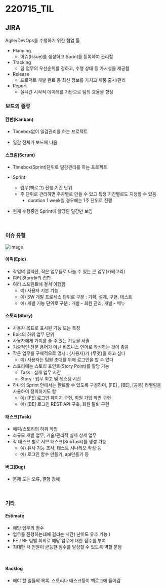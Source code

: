 # 220715_TIL

## JIRA

Agile/DevOps를 수행하기 위한 협업 툴

- Planning
  - 이슈(Issue)를 생성하고 Sprint를 등록하여 관리함
- Tracking
  - 팀 업무의 우선순위를 정하고, 수행 상태 등 가시성을 제공함
- Release
  - 프로덕트 개발 완료 등 최신 정보를 가지고 제품 출시/관리
- Report
  - 실시간 시각적 데이터를 기반으로 팀의 효율을 향상

### 보드의 종류

#### 칸반(Kanban)

- Timebox없이 일감관리를 하는 프로젝트

- 일감 전체가 보드에 나옴

#### 스크럼(Scrum)

- Timebox(Sprint)단위로 일감관리를 하는 프로젝트

- Sprint

  - 업무(백로그) 진행 기간 단위
  - 주 단위로 관리하면 주차별로 만들 수 있고 특정 기간별로도 지정할 수 있음
    - duration 1 week일 경우에는 1주 단위로 진행

- 현재 수행중인 Sprint에 할당된 일감만 보임

  

<br>

### 이슈 유형

![image](https://user-images.githubusercontent.com/93081720/179242955-78fd9793-3ce2-4782-ba54-f51d7ad25ce2.png)

#### 에픽(Epic)

- 작업의 컬렉션, 작은 업무들로 나눌 수 있는 큰 업무(카테고리)
- 여러 Story들의 집합
- 여러 스프린트에 걸쳐 이행됨
  - 예) 사용자 기본 기능
  - 예) SW 개발 프로세스 단위로 구분 : 기획, 설계, 구현, 테스트
  - 예) 개발 기능 단위로 구분 : 개발 - 회원 관리, 개발 - 메뉴

#### 스토리(Story)

- 사용자 목표로 표시된 기능 또는 특징
- Epic의 하위 업무 단위
- 사용자에게 가치를 줄 수 있는 기능을 서술
- 기술적인 전문 용어가 아닌 비즈니스 언어로 작성하는 것이 좋음
- 작은 업무를 구체적으로 명시 : {사용자}가 {무엇}을 하고 싶다
  - 예) 사용자는 팀원 초대를 위해 로그인을 할 수 있다
- 스토리에는 스토리 포인트(Story Point)를 할당 가능
  - Task : 실제 업무 시간
  - Story : 업무 회고 및 테스팅 시간
- 하나의 Sprint 안에서는 완료할 수 있도록 구성하며, [FE] , [BE], [공통] 라벨링을 사용하여 정의하기도 함
  - 예) [FE] 로그인 페이지 구현, 회원 가입 화면 구현
  - 예) [BE] 로그인 REST API 구축, 회원 탈퇴 구현


#### 태스크(Task)

- 에픽/스토리의 하위 작업
- 소규모 개별 업무, 기술/관리적 실제 상세 업무
- 각 태스크 별로 서브 태스크(SubTask)를 생성 가능
  - 예) 유사 기능 조사, 테스트 시나리오 작성 등
  - 예) 로그인 함수 만들기, api만들기 등

#### 버그(Bug)

- 문제 도는 오류, 결함 장애

<br>

### 기타

#### Estimate

- 해당 업무의 점수
- 업무를 진행하는데에 걸리는 시간( 난이도 유추 가능 )
- FE / BE 팀별 회의로 해당 업무에 대한 점수를 부여
- 최대한 각 인원이 균등한 점수를 달성할 수 있도록 역할 분담

<br>

#### Backlog

- 해야 할 일들의 목록. 스토리나 태스크등이 백로그에 들어감